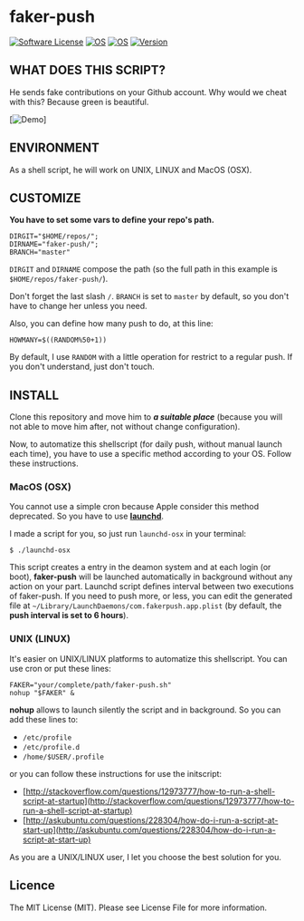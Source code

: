 # faker-push
[![Software License](https://img.shields.io/badge/licence-MIT-blue.svg)](LICENSE)
[![OS](https://img.shields.io/badge/MacOS-tested-brightgreen.svg)](https://github.com/apple)
[![OS](https://img.shields.io/badge/Linux-tested-brightgreen.svg)](https://github.com/torvalds/linux)
[![Version](https://img.shields.io/badge/version-1.0.0-yellow.svg)](https://github.com/maelsan/faker-push)

## WHAT DOES THIS SCRIPT?
He sends fake contributions on your Github account. Why would we cheat with this? Because green is beautiful.

[![Demo](https://img.shields.io/badge/MacOS-tested-brightgreen.svg)]


## ENVIRONMENT
As a shell script, he will work on UNIX, LINUX and MacOS (OSX).

## CUSTOMIZE
**You have to set some vars to define your repo's path.**

```
DIRGIT="$HOME/repos/"; 
DIRNAME="faker-push/"; 
BRANCH="master" 
```

`DIRGIT` and `DIRNAME` compose the path (so the full path in this example is `$HOME/repos/faker-push/`).

Don't forget the last slash `/`. `BRANCH` is set to `master` by default, so you don't have to change her unless you need.

Also, you can define how many push to do, at this line:

```
HOWMANY=$((RANDOM%50+1))
```

By default, I use `RANDOM` with a little operation for restrict to a regular push. If you don't understand, just don't touch.

## INSTALL
Clone this repository and move him to ***a suitable place*** (because you will not able to move him after, not without change configuration).

Now, to automatize this shellscript (for daily push, without manual launch each time), you have to use a specific method according to your OS. Follow these instructions.

### MacOS (OSX)

You cannot use a simple cron because Apple consider this method deprecated. So you have to use [**launchd**](http://launchd.info).

I made a script for you, so just run `launchd-osx` in your terminal:

```
$ ./launchd-osx
```

This script creates a entry in the deamon system and at each login (or boot), **faker-push** will be launched automatically in background without any action on your part. Launchd script defines interval between two executions of faker-push. If you need to push more, or less, you can edit the generated file at `~/Library/LaunchDaemons/com.fakerpush.app.plist` (by default, the **push interval is set to 6 hours**).

### UNIX (LINUX)

It's easier on UNIX/LINUX platforms to automatize this shellscript. You can use cron or put these lines:

```
FAKER="your/complete/path/faker-push.sh"
nohup "$FAKER" &
```

**nohup** allows to launch silently the script and in background. So you can add these lines to:

* `/etc/profile`
* `/etc/profile.d`
* `/home/$USER/.profile`

or you can follow these instructions for use the initscript:

* [http://stackoverflow.com/questions/12973777/how-to-run-a-shell-script-at-startup](http://stackoverflow.com/questions/12973777/how-to-run-a-shell-script-at-startup)
* [http://askubuntu.com/questions/228304/how-do-i-run-a-script-at-start-up](http://askubuntu.com/questions/228304/how-do-i-run-a-script-at-start-up)

As you are a UNIX/LINUX user, I let you choose the best solution for you. 

## Licence
The MIT License (MIT). Please see License File for more information.
